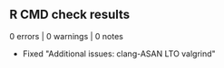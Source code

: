 ## R CMD check results

0 errors | 0 warnings | 0 notes

* Fixed "Additional issues: clang-ASAN LTO valgrind"
